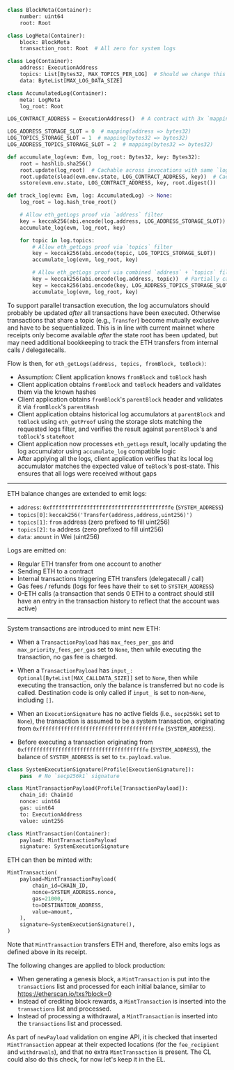 ```python
class BlockMeta(Container):
    number: uint64
    root: Root

class LogMeta(Container):
    block: BlockMeta
    transaction_root: Root  # All zero for system logs

class Log(Container):
    address: ExecutionAddress
    topics: List[Bytes32, MAX_TOPICS_PER_LOG]  # Should we change this to 4 topic fields and make the entire thing stablecontainer for extensibility?
    data: ByteList[MAX_LOG_DATA_SIZE]

class AccumulatedLog(Container):
    meta: LogMeta
    log_root: Root

LOG_CONTRACT_ADDRESS = ExecutionAddress()  # A contract with 3x `mapping` and no code

LOG_ADDRESS_STORAGE_SLOT = 0  # mapping(address => bytes32)
LOG_TOPICS_STORAGE_SLOT = 1  # mapping(bytes32 => bytes32)
LOG_ADDRESS_TOPICS_STORAGE_SLOT = 2  # mapping(bytes32 => bytes32)

def accumulate_log(evm: Evm, log_root: Bytes32, key: Bytes32):
    root = hashlib.sha256()
    root.update(log_root)  # Cachable across invocations with same `log_root`
    root.update(sload(evm.env.state, LOG_CONTRACT_ADDRESS, key))  # Cacheable account lookup in trie
    sstore(evm.env.state, LOG_CONTRACT_ADDRESS, key, root.digest())

def track_log(evm: Evm, log: AccumulatedLog) -> None:
    log_root = log.hash_tree_root()

    # Allow eth_getLogs proof via `address` filter
    key = keccak256(abi.encode(log.address, LOG_ADDRESS_STORAGE_SLOT))  # abi.encode(address) != htr...
    accumulate_log(evm, log_root, key)

    for topic in log.topics:
        # Allow eth_getLogs proof via `topics` filter
        key = keccak256(abi.encode(topic, LOG_TOPICS_STORAGE_SLOT))
        accumulate_log(evm, log_root, key)

        # Allow eth_getLogs proof via combined `address` + `topics` filter
        key = keccak256(abi.encode(log.address, topic))  # Partially cacheable hash / same prefix
        key = keccak256(abi.encode(key, LOG_ADDRESS_TOPICS_STORAGE_SLOT))
        accumulate_log(evm, log_root, key)
```

To support parallel transaction execution, the log accumulators should probably be updated _after_ all transactions have been executed. Otherwise transactions that share a topic (e.g., `Transfer`) become mutually exclusive and have to be sequentialized. This is in line with current mainnet where receipts only become available _after_ the state root has been updated, but may need additional bookkeeping to track the ETH transfers from internal calls / delegatecalls.

Flow is then, for `eth_getLogs(address, topics, fromBlock, toBlock)`:

- Assumption: Client application knows `fromBlock` and `toBlock` hash
- Client application obtains `fromBlock` and `toBlock` headers and validates them via the known hashes
- Client application obtains `fromBlock`'s `parentBlock` header and validates it via `fromBlock`'s `parentHash`
- Client application obtains historical log accumulators at `parentBlock` and `toBlock` using `eth_getProof` using the storage slots matching the requested logs filter, and verifies the result against `parentBlock`'s and `toBlock`'s `stateRoot`
- Client application now processes `eth_getLogs` result, locally updating the log accumulator using `accumulate_log` compatible logic
- After applying all the logs, client application verifies that its local log accumulator matches the expected value of `toBlock`'s post-state. This ensures that all logs were received without gaps

---

ETH balance changes are extended to emit logs:

- `address`: `0xfffffffffffffffffffffffffffffffffffffffe` (`SYSTEM_ADDRESS`)
- `topics[0]`: `keccak256('Transfer(address,address,uint256)')`
- `topics[1]`: `from` address (zero prefixed to fill uint256)
- `topics[2]`: `to` address (zero prefixed to fill uint256)
- `data`: `amount` in Wei (uint256)

Logs are emitted on:

- Regular ETH transfer from one account to another
- Sending ETH to a contract
- Internal transactions triggering ETH transfers (delegatecall / call)
- Gas fees / refunds (logs for fees have their `to` set to `SYSTEM_ADDRESS`)
- 0-ETH calls (a transaction that sends 0 ETH to a contract should still have an entry in the transaction history to reflect that the account was active)

---

System transactions are introduced to mint new ETH:

- When a `TransactionPayload` has `max_fees_per_gas` and `max_priority_fees_per_gas` set to `None`, then while executing the transaction, no gas fee is charged.

- When a `TransactionPayload` has `input_: Optional[ByteList[MAX_CALLDATA_SIZE]]` set to `None`, then while executing the transaction, only the balance is transferred but no code is called. Destination code is only called if `input_` is set to non-`None`, including `[]`.

- When an `ExecutionSignature` has no active fields (i.e., `secp256k1` set to `None`), the transaction is assumed to be a system transaction, originating from `0xfffffffffffffffffffffffffffffffffffffffe` (`SYSTEM_ADDRESS`).

- Before executing a transaction originating from `0xfffffffffffffffffffffffffffffffffffffffe` (`SYSTEM_ADDRESS`), the balance of `SYSTEM_ADDRESS` is set to `tx.payload.value`.

```python
class SystemExecutionSignature(Profile[ExecutionSignature]):
    pass  # No `secp256k1` signature

class MintTransactionPayload(Profile[TransactionPayload]):
    chain_id: ChainId
    nonce: uint64
    gas: uint64
    to: ExecutionAddress
    value: uint256

class MintTransaction(Container):
    payload: MintTransactionPayload
    signature: SystemExecutionSignature
```

ETH can then be minted with:

```python
MintTransaction(
    payload=MintTransactionPayload(
        chain_id=CHAIN_ID,
        nonce=SYSTEM_ADDRESS.nonce,
        gas=21000,
        to=DESTINATION_ADDRESS,
        value=amount,
    ),
    signature=SystemExecutionSignature(),
)
```

Note that `MintTransaction` transfers ETH and, therefore, also emits logs as defined above in its receipt.

The following changes are applied to block production:

- When generating a genesis block, a `MintTransaction` is put into the `transactions` list and processed for each initial balance, similar to https://etherscan.io/txs?block=0
- Instead of crediting block rewards, a `MintTransaction` is inserted into the `transactions` list and processed.
- Instead of processing a withdrawal, a `MintTransaction` is inserted into the `transactions` list and processed.

As part of `newPayload` validation on engine API, it is checked that inserted `MintTransaction` appear at their expected locations (for the `fee_recipient` and `withdrawals`), and that no extra `MintTransaction` is present. The CL could also do this check, for now let's keep it in the EL.
